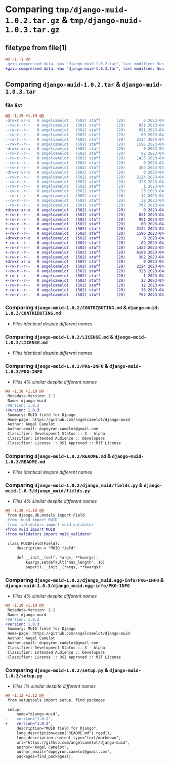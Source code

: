 # Comparing `tmp/django-muid-1.0.2.tar.gz` & `tmp/django-muid-1.0.3.tar.gz`

## filetype from file(1)

```diff
@@ -1 +1 @@
-gzip compressed data, was "django-muid-1.0.2.tar", last modified: Sun Apr  9 18:57:01 2023, max compression
+gzip compressed data, was "django-muid-1.0.3.tar", last modified: Sun Apr  9 19:07:42 2023, max compression
```

## Comparing `django-muid-1.0.2.tar` & `django-muid-1.0.3.tar`

### file list

```diff
@@ -1,19 +1,19 @@
-drwxr-xr-x   0 angelcamelot   (502) staff       (20)        0 2023-04-09 18:57:01.901017 django-muid-1.0.2/
--rw-r--r--   0 angelcamelot   (502) staff       (20)      831 2023-04-09 17:23:13.000000 django-muid-1.0.2/CONTRIBUTING.md
--rw-r--r--   0 angelcamelot   (502) staff       (20)      991 2023-04-09 17:28:06.000000 django-muid-1.0.2/LICENSE.md
--rw-r--r--   0 angelcamelot   (502) staff       (20)       60 2023-04-09 17:13:32.000000 django-muid-1.0.2/MANIFEST.in
--rw-r--r--   0 angelcamelot   (502) staff       (20)     2124 2023-04-09 18:57:01.900603 django-muid-1.0.2/PKG-INFO
--rw-r--r--   0 angelcamelot   (502) staff       (20)     1596 2023-04-09 18:56:41.000000 django-muid-1.0.2/README.md
-drwxr-xr-x   0 angelcamelot   (502) staff       (20)        0 2023-04-09 18:57:01.897518 django-muid-1.0.2/django_muid/
--rw-r--r--   0 angelcamelot   (502) staff       (20)       92 2023-04-09 17:10:16.000000 django-muid-1.0.2/django_muid/__init__.py
--rw-r--r--   0 angelcamelot   (502) staff       (20)     1425 2023-04-09 17:11:53.000000 django-muid-1.0.2/django_muid/fields.py
--rw-r--r--   0 angelcamelot   (502) staff       (20)        0 2023-04-09 17:08:54.000000 django-muid-1.0.2/django_muid/muid.py
--rw-r--r--   0 angelcamelot   (502) staff       (20)      383 2023-04-09 17:10:32.000000 django-muid-1.0.2/django_muid/validators.py
-drwxr-xr-x   0 angelcamelot   (502) staff       (20)        0 2023-04-09 18:57:01.899930 django-muid-1.0.2/django_muid.egg-info/
--rw-r--r--   0 angelcamelot   (502) staff       (20)     2124 2023-04-09 18:57:01.000000 django-muid-1.0.2/django_muid.egg-info/PKG-INFO
--rw-r--r--   0 angelcamelot   (502) staff       (20)      323 2023-04-09 18:57:01.000000 django-muid-1.0.2/django_muid.egg-info/SOURCES.txt
--rw-r--r--   0 angelcamelot   (502) staff       (20)        1 2023-04-09 18:57:01.000000 django-muid-1.0.2/django_muid.egg-info/dependency_links.txt
--rw-r--r--   0 angelcamelot   (502) staff       (20)       23 2023-04-09 18:57:01.000000 django-muid-1.0.2/django_muid.egg-info/requires.txt
--rw-r--r--   0 angelcamelot   (502) staff       (20)       12 2023-04-09 18:57:01.000000 django-muid-1.0.2/django_muid.egg-info/top_level.txt
--rw-r--r--   0 angelcamelot   (502) staff       (20)       38 2023-04-09 18:57:01.901150 django-muid-1.0.2/setup.cfg
--rw-r--r--   0 angelcamelot   (502) staff       (20)      767 2023-04-09 18:56:28.000000 django-muid-1.0.2/setup.py
+drwxr-xr-x   0 angelcamelot   (502) staff       (20)        0 2023-04-09 19:07:42.893980 django-muid-1.0.3/
+-rw-r--r--   0 angelcamelot   (502) staff       (20)      831 2023-04-09 17:23:13.000000 django-muid-1.0.3/CONTRIBUTING.md
+-rw-r--r--   0 angelcamelot   (502) staff       (20)      991 2023-04-09 17:28:06.000000 django-muid-1.0.3/LICENSE.md
+-rw-r--r--   0 angelcamelot   (502) staff       (20)       60 2023-04-09 17:13:32.000000 django-muid-1.0.3/MANIFEST.in
+-rw-r--r--   0 angelcamelot   (502) staff       (20)     2124 2023-04-09 19:07:42.893687 django-muid-1.0.3/PKG-INFO
+-rw-r--r--   0 angelcamelot   (502) staff       (20)     1596 2023-04-09 18:56:41.000000 django-muid-1.0.3/README.md
+drwxr-xr-x   0 angelcamelot   (502) staff       (20)        0 2023-04-09 19:07:42.891404 django-muid-1.0.3/django_muid/
+-rw-r--r--   0 angelcamelot   (502) staff       (20)       89 2023-04-09 19:07:07.000000 django-muid-1.0.3/django_muid/__init__.py
+-rw-r--r--   0 angelcamelot   (502) staff       (20)     1423 2023-04-09 19:06:55.000000 django-muid-1.0.3/django_muid/fields.py
+-rw-r--r--   0 angelcamelot   (502) staff       (20)     6189 2023-04-09 19:02:53.000000 django-muid-1.0.3/django_muid/muid.py
+-rw-r--r--   0 angelcamelot   (502) staff       (20)      382 2023-04-09 19:06:32.000000 django-muid-1.0.3/django_muid/validators.py
+drwxr-xr-x   0 angelcamelot   (502) staff       (20)        0 2023-04-09 19:07:42.893290 django-muid-1.0.3/django_muid.egg-info/
+-rw-r--r--   0 angelcamelot   (502) staff       (20)     2124 2023-04-09 19:07:42.000000 django-muid-1.0.3/django_muid.egg-info/PKG-INFO
+-rw-r--r--   0 angelcamelot   (502) staff       (20)      323 2023-04-09 19:07:42.000000 django-muid-1.0.3/django_muid.egg-info/SOURCES.txt
+-rw-r--r--   0 angelcamelot   (502) staff       (20)        1 2023-04-09 19:07:42.000000 django-muid-1.0.3/django_muid.egg-info/dependency_links.txt
+-rw-r--r--   0 angelcamelot   (502) staff       (20)       23 2023-04-09 19:07:42.000000 django-muid-1.0.3/django_muid.egg-info/requires.txt
+-rw-r--r--   0 angelcamelot   (502) staff       (20)       12 2023-04-09 19:07:42.000000 django-muid-1.0.3/django_muid.egg-info/top_level.txt
+-rw-r--r--   0 angelcamelot   (502) staff       (20)       38 2023-04-09 19:07:42.894073 django-muid-1.0.3/setup.cfg
+-rw-r--r--   0 angelcamelot   (502) staff       (20)      767 2023-04-09 19:07:38.000000 django-muid-1.0.3/setup.py
```

### Comparing `django-muid-1.0.2/CONTRIBUTING.md` & `django-muid-1.0.3/CONTRIBUTING.md`

 * *Files identical despite different names*

### Comparing `django-muid-1.0.2/LICENSE.md` & `django-muid-1.0.3/LICENSE.md`

 * *Files identical despite different names*

### Comparing `django-muid-1.0.2/PKG-INFO` & `django-muid-1.0.3/PKG-INFO`

 * *Files 4% similar despite different names*

```diff
@@ -1,10 +1,10 @@
 Metadata-Version: 2.1
 Name: django-muid
-Version: 1.0.2
+Version: 1.0.3
 Summary: MUID field for Django
 Home-page: https://github.com/angelcamelot/django-muid
 Author: Angel Camelot
 Author-email: dupeyron.camelot@gmail.com
 Classifier: Development Status :: 3 - Alpha
 Classifier: Intended Audience :: Developers
 Classifier: License :: OSI Approved :: MIT License
```

### Comparing `django-muid-1.0.2/README.md` & `django-muid-1.0.3/README.md`

 * *Files identical despite different names*

### Comparing `django-muid-1.0.2/django_muid/fields.py` & `django-muid-1.0.3/django_muid/fields.py`

 * *Files 4% similar despite different names*

```diff
@@ -1,10 +1,10 @@
 from django.db.models import Field
-from .muid import MUID
-from .validators import muid_validator
+from muid import MUID
+from validators import muid_validator
 
 class MUIDField(Field):
     description = "MUID field"
 
     def __init__(self, *args, **kwargs):
         kwargs.setdefault('max_length', 16)
         super().__init__(*args, **kwargs)
```

### Comparing `django-muid-1.0.2/django_muid.egg-info/PKG-INFO` & `django-muid-1.0.3/django_muid.egg-info/PKG-INFO`

 * *Files 4% similar despite different names*

```diff
@@ -1,10 +1,10 @@
 Metadata-Version: 2.1
 Name: django-muid
-Version: 1.0.2
+Version: 1.0.3
 Summary: MUID field for Django
 Home-page: https://github.com/angelcamelot/django-muid
 Author: Angel Camelot
 Author-email: dupeyron.camelot@gmail.com
 Classifier: Development Status :: 3 - Alpha
 Classifier: Intended Audience :: Developers
 Classifier: License :: OSI Approved :: MIT License
```

### Comparing `django-muid-1.0.2/setup.py` & `django-muid-1.0.3/setup.py`

 * *Files 1% similar despite different names*

```diff
@@ -1,12 +1,12 @@
 from setuptools import setup, find_packages
 
 setup(
     name="django-muid",
-    version="1.0.2",
+    version="1.0.3",
     description="MUID field for Django",
     long_description=open("README.md").read(),
     long_description_content_type="text/markdown",
     url="https://github.com/angelcamelot/django-muid",
     author="Angel Camelot",
     author_email="dupeyron.camelot@gmail.com",
     packages=find_packages(),
```

